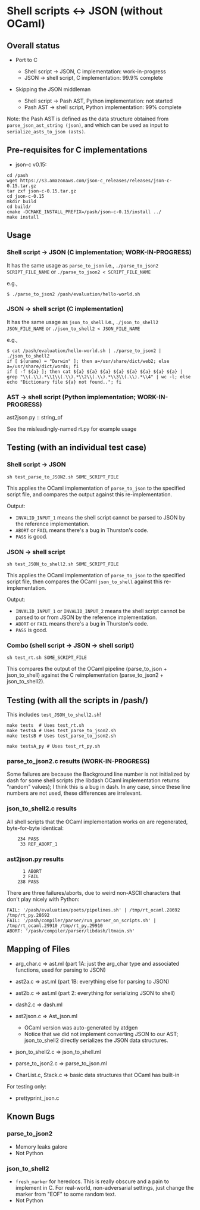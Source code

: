 # Shell scripts <-> JSON (without OCaml)

## Overall status

* Port to C
    * Shell script -> JSON, C implementation: work-in-progress
    * JSON -> shell script, C implementation: 99.9% complete

* Skipping the JSON middleman
    * Shell script -> Pash AST, Python implementation: not started
    * Pash AST -> shell script, Python implementation: 99% complete

Note: the Pash AST is defined as the data structure obtained
from `parse_json_ast_string (json)`, and which can be used as
input to `serialize_asts_to_json (asts)`.

## Pre-requisites for C implementations

* json-c v0.15:

```
cd /pash
wget https://s3.amazonaws.com/json-c_releases/releases/json-c-0.15.tar.gz
tar zxf json-c-0.15.tar.gz
cd json-c-0.15
mkdir build
cd build/
cmake -DCMAKE_INSTALL_PREFIX=/pash/json-c-0.15/install ../
make install
```

## Usage

### Shell script -> JSON (C implementation; WORK-IN-PROGRESS)

It has the same usage as `parse_to_json` i.e.,
`./parse_to_json2 SCRIPT_FILE_NAME` or `./parse_to_json2 < SCRIPT_FILE_NAME`

e.g.,
```
$ ./parse_to_json2 /pash/evaluation/hello-world.sh
```

### JSON -> shell script (C implementation)

It has the same usage as `json_to_shell` i.e.,
`./json_to_shell2 JSON_FILE_NAME` or `./json_to_shell2 < JSON_FILE_NAME`

e.g.,

```
$ cat /pash/evaluation/hello-world.sh | ./parse_to_json2 | ./json_to_shell2
if [ $(uname) = "Darwin" ]; then a=/usr/share/dict/web2; else a=/usr/share/dict/words; fi
if [ -f ${a} ]; then cat ${a} ${a} ${a} ${a} ${a} ${a} ${a} ${a} | grep "\\(.\\).*\\1\\(.\\).*\\2\\(.\\).*\\3\\(.\\).*\\4" | wc -l; else echo "Dictionary file ${a} not found.."; fi
```

### AST -> shell script (Python implementation; WORK-IN-PROGRESS)

ast2json.py :: string_of

See the misleadingly-named rt.py for example usage

## Testing (with an individual test case)

### Shell script -> JSON

```
sh test_parse_to_JSON2.sh SOME_SCRIPT_FILE
```

This applies the OCaml implementation of `parse_to_json` to the specified script file, and compares the output against this re-implementation.

Output:
* `INVALID_INPUT_1` means the shell script cannot be parsed to JSON by the reference implementation. 
* `ABORT` or `FAIL` means there's a bug in Thurston's code.
* `PASS` is good.

### JSON -> shell script

```
sh test_JSON_to_shell2.sh SOME_SCRIPT_FILE
```

This applies the OCaml implementation of `parse_to_json` to the specified script file, then compares the OCaml `json_to_shell` against this re-implementation.

Output:
* `INVALID_INPUT_1` or `INVALID_INPUT_2` means the shell script cannot be parsed to or from JSON by the reference implementation. 
* `ABORT` or `FAIL` means there's a bug in Thurston's code.
* `PASS` is good.

### Combo (shell script -> JSON -> shell script)

```
sh test_rt.sh SOME_SCRIPT_FILE
```

This compares the output of the OCaml pipeline (parse_to_json + json_to_shell) against the C reimplementation (parse_to_json2 + json_to_shell2).



## Testing (with all the scripts in /pash/)

This includes `test_JSON_to_shell2.sh`!

```
make tests  # Uses test_rt.sh
make testsA # Uses test_parse_to_json2.sh
make testsB # Uses test_parse_to_json2.sh

make testsA_py # Uses test_rt_py.sh
```

### parse_to_json2.c results (WORK-IN-PROGRESS)

Some failures are because the Background line number is not initialized by dash for some shell scripts (the libdash OCaml
implementation returns "random" values); I think this is a bug in dash. In any case, since these line numbers are not
used, these differences are irrelevant.

### json_to_shell2.c results

All shell scripts that the OCaml implementation works on are regenerated, byte-for-byte identical:
```
    234 PASS
     33 REF_ABORT_1
```

### ast2json.py results

```
      1 ABORT
      2 FAIL
    238 PASS
```

There are three failures/aborts, due to weird non-ASCII characters that don't play nicely with Python:
```
FAIL: '/pash/evaluation/poets/pipelines.sh' | /tmp/rt_ocaml.28692 /tmp/rt_py.28692
FAIL: '/pash/compiler/parser/run_parser_on_scripts.sh' | /tmp/rt_ocaml.29910 /tmp/rt_py.29910
ABORT: '/pash/compiler/parser/libdash/ltmain.sh'
```

## Mapping of Files

* arg_char.c => ast.ml (part 1A: just the arg_char type and associated functions, used for parsing to JSON)
* ast2a.c => ast.ml (part 1B: everything else for parsing to JSON)
* ast2b.c => ast.ml (part 2: everything for serializing JSON to shell)

* dash2.c => dash.ml

* ast2json.c => Ast_json.ml
    * OCaml version was auto-generated by atdgen
    * Notice that we did not implement converting JSON to our AST; json_to_shell2 directly serializes the JSON data structures.

* json_to_shell2.c => json_to_shell.ml
* parse_to_json2.c => parse_to_json.ml 

* CharList.c, Stack.c => basic data structures that OCaml has built-in

For testing only:
* prettyprint_json.c 

## Known Bugs

### parse_to_json2
* Memory leaks galore
* Not Python

### json_to_shell2
* `fresh_marker` for heredocs. This is really obscure and a pain to implement in C. For real-world, non-adversarial settings, just change the marker from "EOF" to some random text.
* Not Python
